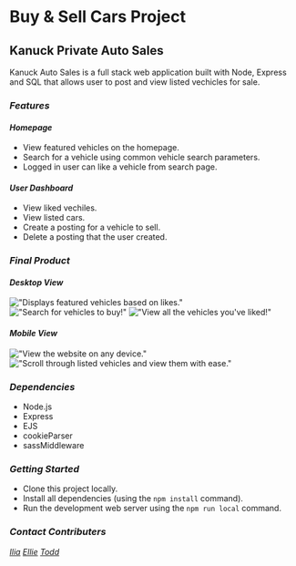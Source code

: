 # **Buy & Sell Cars Project**
## **Kanuck Private Auto Sales**

Kanuck Auto Sales is a full stack web application built with Node, Express and SQL that allows user to post and view listed vechicles for sale.

### ***Features***

#### ***Homepage***
- View featured vehicles on the homepage.
- Search for a vehicle using common vehicle search parameters.
- Logged in user can like a vehicle from search page.

#### ***User Dashboard***
- View liked vechiles.
- View listed cars.
- Create a posting for a vehicle to sell.
- Delete a posting that the user created.

### ***Final Product***

#### ***Desktop View***
!["Displays featured vehicles based on likes."](https://github.com/toddteigland/Midterm/blob/master/docs/kanuck_homepage_2.png)
!["Search for vehicles to buy!"](https://github.com/toddteigland/Midterm/blob/master/docs/kanuck_homepage_1.png)
!["View all the vehicles you've liked!"](https://github.com/toddteigland/Midterm/blob/master/docs/kanuck_dashboardPage.png)

#### ***Mobile View***
!["View the website on any device."](https://github.com/toddteigland/Midterm/blob/master/docs/kanuck_mobileView_2.png)
!["Scroll through listed vehicles and view them with ease."](https://github.com/toddteigland/Midterm/blob/master/docs/kanuck_mobileView_1.png)
###  ***Dependencies*** 

- Node.js
- Express
- EJS
- cookieParser
- sassMiddleware

### ***Getting Started***

- Clone this project locally.
- Install all dependencies (using the `npm install` command).
- Run the development web server using the `npm run local` command.


### ***Contact Contributers***

*[Ilia](https://github.com/iliacodes)* *[Ellie](https://github.com/Ellie-Aghajani)* *[Todd](https://github.com/toddteigland)*
